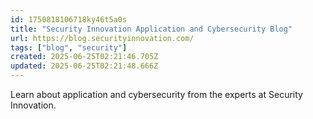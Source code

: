 ```yaml
---
id: 1750818106718ky46t5a0s
title: "Security Innovation Application and Cybersecurity Blog"
url: https://blog.securityinnovation.com/
tags: ["blog", "security"]
created: 2025-06-25T02:21:46.705Z
updated: 2025-06-25T02:21:48.666Z
---
```

Learn about application and cybersecurity from the experts at Security Innovation.
